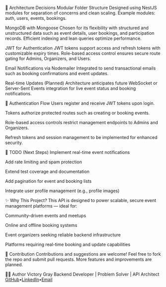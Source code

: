 🧠 Architecture Decisions
Modular Folder Structure
Designed using NestJS modules for separation of concerns and clean scaling. Example modules: auth, users, events, bookings.

MongoDB with Mongoose
Chosen for its flexibility with structured and unstructured data such as event details, user bookings, and participation records. Efficient indexing and lean queries optimize performance.

JWT for Authentication
JWT tokens support access and refresh tokens with customizable expiry times. Role-based access control ensures secure route gating for Admins, Organizers, and Users.

Email Notifications via Nodemailer
Integrated to send transactional emails such as booking confirmations and event updates.

Real-time Updates (Planned)
Architecture anticipates future WebSocket or Server-Sent Events integration for live event status and booking notifications.

🔐 Authentication Flow
Users register and receive JWT tokens upon login.

Tokens authorize protected routes such as creating or booking events.

Role-based access controls restrict management endpoints to Admins and Organizers.

Refresh tokens and session management to be implemented for enhanced security.


📌 TODO (Next Steps)
 Implement real-time event notifications

 Add rate limiting and spam protection

 Extend test coverage and documentation

 Add pagination for event and booking lists

 Integrate user profile management (e.g., profile images)

✨ Why This Project?
This API is designed to power scalable, secure event management platforms — ideal for:

Community-driven events and meetups

Online and offline booking systems

Event organizers seeking reliable backend infrastructure

Platforms requiring real-time booking and update capabilities

🤝 Contribution
Contributions and suggestions are welcome! Feel free to fork the repo and submit pull requests. More features and improvements are planned.

🧑‍💻 Author
Victory Gray
Backend Developer | Problem Solver | API Architect
[GitHub](https://github.com/vic-Gray)•[LinkedIn](https://www.linkedin.com/in/victory-gray-b479a6351/)•[Email](victorygray59@gmail.com)

